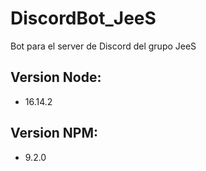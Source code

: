 # DiscordBot_JeeS
Bot para el server de Discord del grupo JeeS

## Version Node:
- 16.14.2
## Version NPM:
- 9.2.0